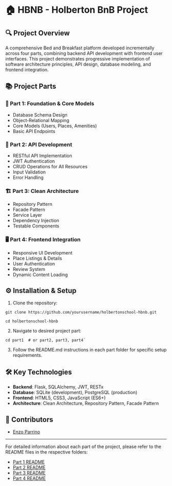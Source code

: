 # 🏠 HBNB - Holberton BnB Project

## 🔍 Project Overview
A comprehensive Bed and Breakfast platform developed incrementally across four parts, combining backend API development with frontend user interfaces. This project demonstrates progressive implementation of software architecture principles, API design, database modeling, and frontend integration.

## 📚 Project Parts

### 🧱 Part 1: Foundation & Core Models
- Database Schema Design
- Object-Relational Mapping
- Core Models (Users, Places, Amenities)
- Basic API Endpoints

### 🔌 Part 2: API Development
- RESTful API Implementation
- JWT Authentication
- CRUD Operations for All Resources
- Input Validation
- Error Handling

### 🏗️ Part 3: Clean Architecture
- Repository Pattern
- Facade Pattern
- Service Layer
- Dependency Injection
- Testable Components

### 🖥️ Part 4: Frontend Integration
- Responsive UI Development
- Place Listings & Details
- User Authentication
- Review System
- Dynamic Content Loading

## ⚙️ Installation & Setup

1. Clone the repository:
````
git clone https://github.com/yourusername/holbertonschool-hbnb.git
````
````
cd holbertonschool-hbnb
````

2. Navigate to desired project part:
````
cd part1  # or part2, part3, part4`
````

3. Follow the README.md instructions in each part folder for specific setup requirements.

## 🛠️ Key Technologies

- **Backend**: Flask, SQLAlchemy, JWT, RESTx
- **Database**: SQLite (development), PostgreSQL (production)
- **Frontend**: HTML5, CSS3, JavaScript (ES6+)
- **Architecture**: Clean Architecture, Repository Pattern, Facade Pattern

## 👥 Contributors

- [Enzo Parrino](https://github.com/Enzo949494)



---

For detailed information about each part of the project, please refer to the README files in the respective folders:
- [Part 1 README](/part_1/README.md)
- [Part 2 README](/part2/README.md)
- [Part 3 README](/part3/README.md)
- [Part 4 README](/part4/README.md)